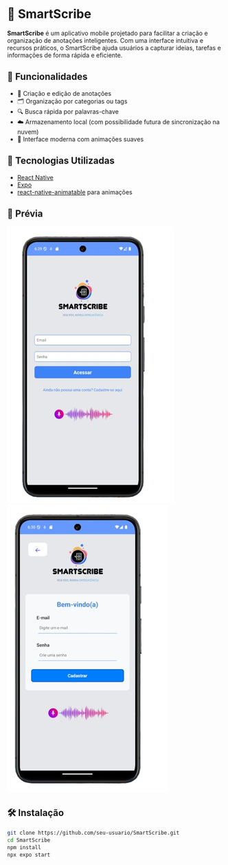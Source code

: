 # 📝 SmartScribe

**SmartScribe** é um aplicativo mobile projetado para facilitar a criação e organização de anotações inteligentes. Com uma interface intuitiva e recursos práticos, o SmartScribe ajuda usuários a capturar ideias, tarefas e informações de forma rápida e eficiente.

## 🚀 Funcionalidades

- 📌 Criação e edição de anotações
- 🗂️ Organização por categorias ou tags
- 🔍 Busca rápida por palavras-chave
- ☁️ Armazenamento local (com possibilidade futura de sincronização na nuvem)
- 🎨 Interface moderna com animações suaves

## 📱 Tecnologias Utilizadas

- [React Native](https://reactnative.dev/)
- [Expo](https://expo.dev/)
- [react-native-animatable](https://github.com/oblador/react-native-animatable) para animações

## 📸 Prévia
![ALT Text](src/assets/login-removebg-preview.png)
![ALT Text](src/assets/cadastrar-removebg-preview.png)





## 🛠️ Instalação

```bash
git clone https://github.com/seu-usuario/SmartScribe.git
cd SmartScribe
npm install
npx expo start
